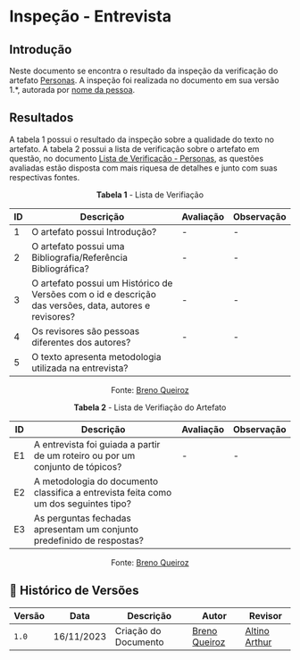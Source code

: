 # Inspeção - Entrevista

## Introdução

Neste documento se encontra o resultado da inspeção da verificação do artefato [Personas]().
A inspeção foi realizada no documento em sua versão 1.*, autorada por [nome da pessoa]().

## Resultados

A tabela 1 possui o resultado da inspeção sobre a qualidade do texto no artefato.
A tabela 2 possui a lista de verificação sobre o artefato em questão,
no documento [Lista de Verificação - Personas](), as questões avaliadas estão disposta com mais
riquesa de detalhes e junto com suas respectivas fontes.

<center>

**Tabela 1** - Lista de Verifiação

|ID | Descrição     | Avaliação | Observação |
|---| ------------- | --------- | ---------- |
| 1 | O artefato possui Introdução? | -        | -          | |
| 2 | O artefato possui uma Bibliografia/Referência Bibliográfica?| -        | - |
| 3 | O artefato possui um Histórico de Versões com o id e descrição das versões, data, autores e revisores? | -        | - |
| 4 | Os revisores são pessoas diferentes dos autores?| -| - 
| 5 | O texto apresenta metodologia utilizada na entrevista? |

Fonte: [Breno Queiroz]()

**Tabela 2** - Lista de Verifiação do Artefato

|ID | Descrição     | Avaliação | Observação |
|---| ------------- | --------- | ---------- |
| E1| A entrevista foi guiada a partir de um roteiro ou por um conjunto de tópicos? | -        | -          |
| E2| A metodologia do documento classifica a entrevista feita como um dos seguintes tipo?|
| E3| As perguntas fechadas apresentam um conjunto predefinido de respostas? |

Fonte: [Breno Queiroz](https://github.com/brenob6)

</center>

## 📑 Histórico de Versões

| Versão | Data       | Descrição  | Autor | Revisor |
| ------ | ---------- | ---------- | ------| --------|
| `1.0`  | 16/11/2023 | Criação do Documento | [Breno Queiroz](https://github.com/brenob6) | [Altino Arthur](https://github.com/arthurrochamoreira) |
